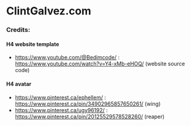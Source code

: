 # ClintGalvez.com

### Credits:
#### H4 website template
 - https://www.youtube.com/@Bedimcode/ : https://www.youtube.com/watch?v=Y4-xMb-eHOQ/ (website source code)
#### H4 avatar
- https://www.pinterest.ca/ephellem/ : https://www.pinterest.ca/pin/34902965857650261/ (wing)
- https://www.pinterest.ca/ugy96192/ : https://www.pinterest.ca/pin/20125529578528260/ (reaper)
